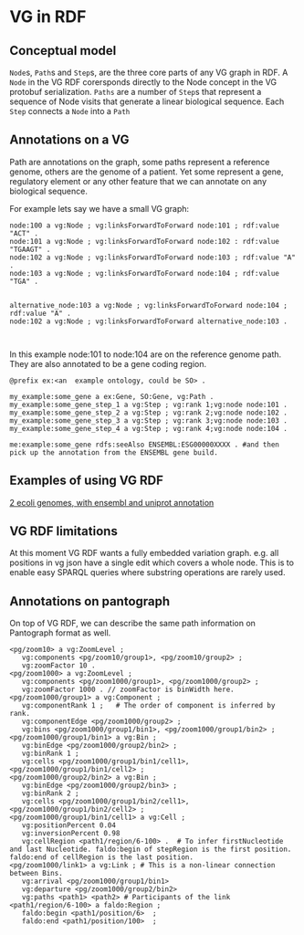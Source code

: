 # VG in RDF

## Conceptual model

`Node`s, `Path`s and `Step`s, are the three core parts of any VG graph in RDF.
A `Node` in the VG RDF corersponds directly to the Node concept in the VG protobuf serialization.
`Paths` are a number of `Step`s that represent a sequence of Node visits that generate a linear biological sequence.
Each `Step` connects a `Node` into a `Path`



## Annotations on a VG

Path are annotations on the graph, some paths represent a reference genome, others are the genome of a patient.
Yet some represent a gene, regulatory element or any other feature that we can annotate on any biological sequence.

For example lets say we have a small VG graph:

```turtle
node:100 a vg:Node ; vg:linksForwardToForward node:101 ; rdf:value "ACT" .
node:101 a vg:Node ; vg:linksForwardToForward node:102 : rdf:value "TGAAGT" .
node:102 a vg:Node ; vg:linksForwardToForward node:103 ; rdf:value "A" .
node:103 a vg:Node ; vg:linksForwardToForward node:104 ; rdf:value "TGA" .


alternative_node:103 a vg:Node ; vg:linksForwardToForward node:104 ; rdf:value "A" .
node:102 a vg:Node ; vg:linksForwardToForward alternative_node:103 .



```
In this example node:101 to node:104 are on the reference genome path.
They are also annotated to be a gene coding region.

```turtle
@prefix ex:<an  example ontology, could be SO> .

my_example:some_gene a ex:Gene, SO:Gene, vg:Path .
my_example:some_gene_step_1 a vg:Step ; vg:rank 1;vg:node node:101 .
my_example:some_gene_step_2 a vg:Step ; vg:rank 2;vg:node node:102 .
my_example:some_gene_step_3 a vg:Step ; vg:rank 3;vg:node node:103 .
my_example:some_gene_step_4 a vg:Step ; vg:rank 4;vg:node node:104 .

me:example:some_gene rdfs:seeAlso ENSEMBL:ESG00000XXXX . #and then pick up the annotation from the ENSEMBL gene build.
```

## Examples of using VG RDF

[2 ecoli genomes, with ensembl and uniprot annotation](/vgteam/vg/wiki/VG-RDF,-the-Ensembl-bacteria-E.-coli-genome-hack-attack)

## VG RDF limitations

At this moment VG RDF wants a fully embedded variation graph. e.g. all positions in vg json have a single edit which covers a whole node. This is to enable easy SPARQL queries where substring operations are rarely used.


## Annotations on pantograph

On top of VG RDF, we can describe the same path information on Pantograph format as well.

```ttl
<pg/zoom10> a vg:ZoomLevel ;
   vg:components <pg/zoom10/group1>, <pg/zoom10/group2> ;
   vg:zoomFactor 10 .
<pg/zoom1000> a vg:ZoomLevel ;
   vg:components <pg/zoom1000/group1>, <pg/zoom1000/group2> ;
   vg:zoomFactor 1000 . // zoomFactor is binWidth here.
<pg/zoom1000/group1> a vg:Component ;
   vg:componentRank 1 ;   # The order of component is inferred by rank.
   vg:componentEdge <pg/zoom1000/group2> ;
   vg:bins <pg/zoom1000/group1/bin1>, <pg/zoom1000/group1/bin2> ;
<pg/zoom1000/group1/bin1> a vg:Bin ;
   vg:binEdge <pg/zoom1000/group2/bin2> ;
   vg:binRank 1 ;
   vg:cells <pg/zoom1000/group1/bin1/cell1>, <pg/zoom1000/group1/bin1/cell2> ;
<pg/zoom1000/group2/bin2> a vg:Bin ;
   vg:binEdge <pg/zoom1000/group2/bin3> ;
   vg:binRank 2 ;
   vg:cells <pg/zoom1000/group1/bin2/cell1>, <pg/zoom1000/group1/bin2/cell2> ;
<pg/zoom1000/group1/bin1/cell1> a vg:Cell ;
   vg:positionPercent 0.04
   vg:inversionPercent 0.98
   vg:cellRegion <path1/region/6-100> .  # To infer firstNucleotide and last Nucleotide. faldo:begin of stepRegion is the first position. faldo:end of cellRegion is the last position.
<pg/zoom1000/link1> a vg:Link ; # This is a non-linear connection between Bins.
   vg:arrival <pg/zoom1000/group1/bin1>
   vg:departure <pg/zoom1000/group2/bin2>
   vg:paths <path1> <path2> # Participants of the link
<path1/region/6-100> a faldo:Region ;
   faldo:begin <path1/position/6>  ;
   faldo:end <path1/position/100>  ;
```
